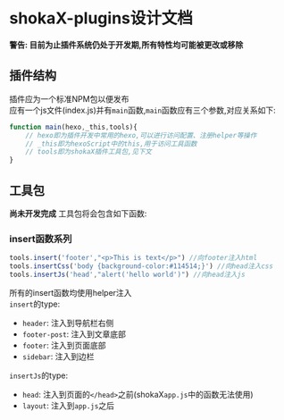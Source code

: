 # shokaX-plugins设计文档
**警告: 目前为止插件系统仍处于开发期,所有特性均可能被更改或移除**

## 插件结构
插件应为一个标准NPM包以便发布 \
应有一个js文件(index.js)并有`main`函数,`main`函数应有三个参数,对应关系如下:
```javascript
function main(hexo,_this,tools){
    // hexo即为插件开发中常用的hexo,可以进行访问配置、注册helper等操作
	// _this即为hexoScript中的this,用于访问工具函数
	// tools即为shokaX插件工具包,见下文
}
```

## 工具包
**尚未开发完成**
工具包将会包含如下函数:
### insert函数系列
```javascript
tools.insert('footer',"<p>This is text</p>") //向footer注入html 
tools.insertCss('body {background-color:#114514;}') //向head注入css
tools.insertJs('head',"alert('hello world')") //向head注入js
```
所有的insert函数均使用helper注入 \
`insert`的type:
- `header`: 注入到导航栏右侧
- `footer-post`: 注入到文章底部
- `footer`: 注入到页面底部
- `sidebar`: 注入到边栏

`insertJs`的type:
- `head`: 注入到页面的`</head>`之前(shokaX`app.js`中的函数无法使用)
- `layout`: 注入到`app.js`之后
